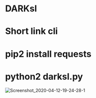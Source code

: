 # DARKsl
# Short link cli
# pip2 install requests
# python2 darksl.py

![Screenshot_2020-04-12-19-24-28-1](https://user-images.githubusercontent.com/49472584/79068781-a677fd00-7cf3-11ea-9305-6332818f15c8.png)

